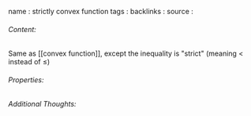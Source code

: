 name : strictly convex function
tags : 
backlinks : 
source : 

###### Content:
Same as [[convex function]], except the inequality is "strict" (meaning $<$ instead of $\leq$)

###### Properties:


###### Additional Thoughts:
